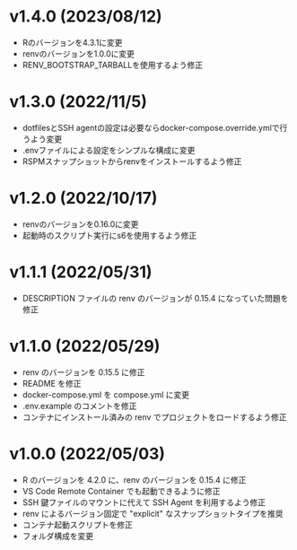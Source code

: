# v1.4.0 (2023/08/12)

- Rのバージョンを4.3.1に変更
- renvのバージョンを1.0.0に変更
- RENV_BOOTSTRAP_TARBALLを使用するよう修正

# v1.3.0 (2022/11/5)

- dotfilesとSSH agentの設定は必要ならdocker-compose.override.ymlで行うよう変更
- .envファイルによる設定をシンプルな構成に変更
- RSPMスナップショットからrenvをインストールするよう修正

# v1.2.0 (2022/10/17)

- renvのバージョンを0.16.0に変更
- 起動時のスクリプト実行にs6を使用するよう修正

# v1.1.1 (2022/05/31)

- DESCRIPTION ファイルの renv のバージョンが 0.15.4 になっていた問題を修正

# v1.1.0 (2022/05/29)

- renv のバージョンを 0.15.5 に修正
- README を修正
- docker-compose.yml を compose.yml に変更
- .env.example のコメントを修正
- コンテナにインストール済みの renv でプロジェクトをロードするよう修正

# v1.0.0 (2022/05/03)

- R のバージョンを 4.2.0 に、renv のバージョンを 0.15.4 に修正
- VS Code Remote Container でも起動できるように修正
- SSH 鍵ファイルのマウントに代えて SSH Agent を利用するよう修正
- renv によるバージョン固定で "explicit" なスナップショットタイプを推奨
- コンテナ起動スクリプトを修正
- フォルダ構成を変更
